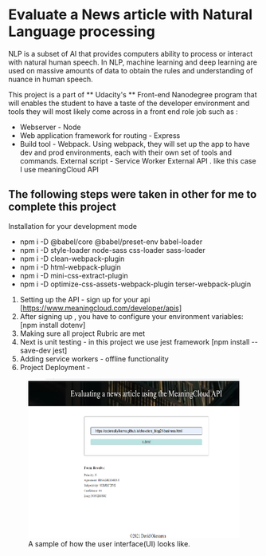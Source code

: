 # Evaluate a News article with Natural Language processing

NLP is a subset of AI that provides computers ability to process or interact with natural human speech. In NLP, machine learning and deep learning are used on massive amounts of data to obtain the rules and understanding of nuance in human speech.

This project is a part of ** Udacity's ** Front-end Nanodegree program that will enables the student to have a taste of the developer environment and tools they will most likely come across in a front end role job such as :

- Webserver - Node
- Web application framework for routing - Express
- Build tool - Webpack. Using webpack, they will set up the app to have dev and prod environments, each with their own set of tools and commands.
External script - Service Worker
External API . like this case I use meaningCloud API

## The following steps were taken in other for me to complete this project
Installation for your development mode
- npm i -D @babel/core @babel/preset-env babel-loader
- npm i -D style-loader node-sass css-loader sass-loader
- npm i -D clean-webpack-plugin
- npm i -D html-webpack-plugin
- npm i -D mini-css-extract-plugin
- npm i -D optimize-css-assets-webpack-plugin terser-webpack-plugin

1. Setting up the API - sign up for your api [https://www.meaningcloud.com/developer/apis]
2. After signing up , you have to configure your environment variables:[npm install dotenv]
3. Making sure all project Rubric are met
4. Next is unit testing - in this project we use jest framework [npm install --save-dev jest]
5. Adding service workers - offline functionality
6. Project Deployment - 

<figure>
    <img src="/images/ui-api-cloud.png" width='640' height='320' style="text-align:center"
         alt="A url page">
    <figcaption>A sample of how the user interface(UI) looks like.</figcaption>
</figure>


